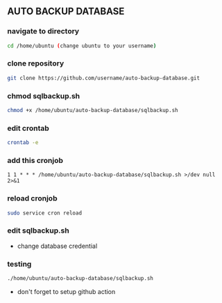 ## AUTO BACKUP DATABASE

### navigate to directory

```bash
cd /home/ubuntu (change ubuntu to your username)
```

### clone repository
```bash
git clone https://github.com/username/auto-backup-database.git
```

### chmod sqlbackup.sh
```bash
chmod +x /home/ubuntu/auto-backup-database/sqlbackup.sh
```

### edit crontab
```bash
crontab -e
```

### add this cronjob
```
1 1 * * * /home/ubuntu/auto-backup-database/sqlbackup.sh >/dev null 2>&1
```

### reload cronjob
```bash
sudo service cron reload
```


### edit sqlbackup.sh
 - change database credential


### testing
```bash
./home/ubuntu/auto-backup-database/sqlbackup.sh
```


- don't forget to setup github action